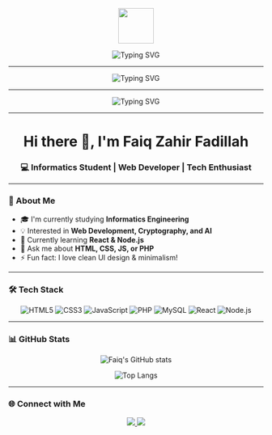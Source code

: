 <!-- Opsi 1 – GIF + Typing Effect -->
<p align="center">
  <img src="https://media.giphy.com/media/hvRJCLFzcasrR4ia7z/giphy.gif" width="70">
</p>

<p align="center">
  <img src="https://readme-typing-svg.demolab.com?font=Fira+Code&size=24&pause=1000&color=00C2FF&center=true&vCenter=true&width=550&lines=Welcome+to+my+GitHub!;I'm+Faiq+Zahir+Fadillah;Web+Developer+%7C+AI+Enthusiast+%7C+Cryptography+Learner" alt="Typing SVG" />
</p>

---

<!-- Opsi 2 – Flat Minimalis -->
<p align="center">
  <img src="https://readme-typing-svg.demolab.com?font=Poppins&weight=600&size=26&pause=1000&color=00ADEF&center=true&vCenter=true&width=600&lines=Hi%2C+I'm+Faiq+Zahir+Fadillah!;Web+Developer+%7C+Informatics+Student+%7C+Tech+Enthusiast" alt="Typing SVG" />
</p>

---

<!-- Opsi 3 – Dark Mode Aesthetic -->
<p align="center">
  <img src="https://readme-typing-svg.demolab.com?font=JetBrains+Mono&size=22&pause=1000&color=8F00FF&center=true&vCenter=true&width=550&lines=Welcome+to+my+Profile!;Building+the+Web+with+Passion;Exploring+AI+and+Cryptography+🧠" alt="Typing SVG" />
</p>

---

<h1 align="center">Hi there 👋, I'm Faiq Zahir Fadillah</h1>
<h3 align="center">💻 Informatics Student | Web Developer | Tech Enthusiast</h3>

---

### 🚀 About Me
- 🎓 I'm currently studying **Informatics Engineering**
- 💡 Interested in **Web Development, Cryptography, and AI**
- 🌱 Currently learning **React & Node.js**
- 💬 Ask me about **HTML, CSS, JS, or PHP**
- ⚡ Fun fact: I love clean UI design & minimalism!

---

### 🛠️ Tech Stack
<div align="center">
  
![HTML5](https://img.shields.io/badge/HTML5-E34F26?logo=html5&logoColor=white)
![CSS3](https://img.shields.io/badge/CSS3-1572B6?logo=css3&logoColor=white)
![JavaScript](https://img.shields.io/badge/JavaScript-F7DF1E?logo=javascript&logoColor=black)
![PHP](https://img.shields.io/badge/PHP-777BB4?logo=php&logoColor=white)
![MySQL](https://img.shields.io/badge/MySQL-4479A1?logo=mysql&logoColor=white)
![React](https://img.shields.io/badge/React-20232A?logo=react&logoColor=61DAFB)
![Node.js](https://img.shields.io/badge/Node.js-339933?logo=node.js&logoColor=white)

</div>

---

### 📊 GitHub Stats
<div align="center">

![Faiq's GitHub stats](https://github-readme-stats.vercel.app/api?username=FaiqZahir&show_icons=true&theme=tokyonight)

![Top Langs](https://github-readme-stats.vercel.app/api/top-langs/?username=FaiqZahir&layout=compact&theme=tokyonight)

</div>

---

### 🌐 Connect with Me
<p align="center">
  <a href="https://www.linkedin.com/in/faiq-zahir-fadillah-5ab226254/" target="_blank">
    <img src="https://img.shields.io/badge/LinkedIn-blue?logo=linkedin&logoColor=white" />
  </a>
  <a href="mailto:fadillahfaiq@gmail.com?subject=Hello%20Faiq!">
    <img src="https://img.shields.io/badge/Gmail-D14836?logo=gmail&logoColor=white" />
  </a>
</p>
